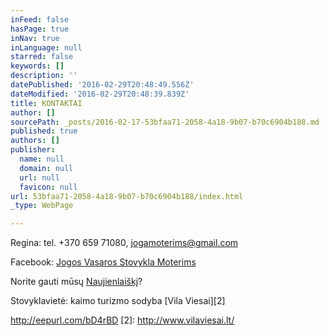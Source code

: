 ```yaml
---
inFeed: false
hasPage: true
inNav: true
inLanguage: null
starred: false
keywords: []
description: ''
datePublished: '2016-02-29T20:48:49.556Z'
dateModified: '2016-02-29T20:48:39.839Z'
title: KONTAKTAI
author: []
sourcePath: _posts/2016-02-17-53bfaa71-2058-4a18-9b07-b70c6904b188.md
published: true
authors: []
publisher:
  name: null
  domain: null
  url: null
  favicon: null
url: 53bfaa71-2058-4a18-9b07-b70c6904b188/index.html
_type: WebPage

---
```

Regina: tel. +370 659 71080, jogamoterims@gmail.com

Facebook: [Jogos Vasaros Stovykla Moterims][0]

Norite gauti mūsų [Naujienlaiškį][1]?

Stovyklavietė: kaimo turizmo sodyba [Vila Viesai][2]

[0]: https://www.facebook.com/Jogos-Vasaros-Stovykla-Moterims-1420853288240236/
[1]: http://eepurl.com/bD4rBD
http://eepurl.com/bD4rBD
[2]: http://www.vilaviesai.lt/